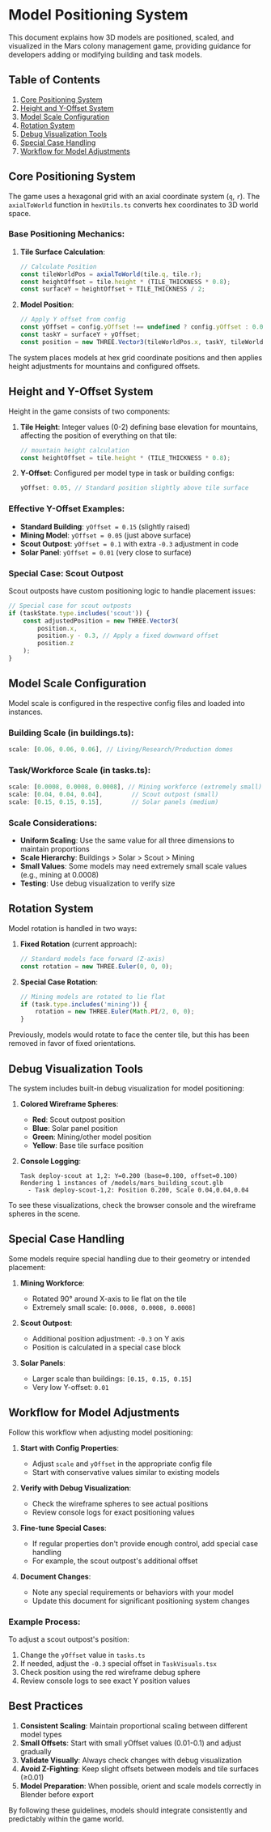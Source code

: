 # Model Positioning System

This document explains how 3D models are positioned, scaled, and visualized in the Mars colony management game, providing guidance for developers adding or modifying building and task models.

## Table of Contents
1. [Core Positioning System](#core-positioning-system)
2. [Height and Y-Offset System](#height-and-y-offset-system)
3. [Model Scale Configuration](#model-scale-configuration)
4. [Rotation System](#rotation-system)
5. [Debug Visualization Tools](#debug-visualization-tools)
6. [Special Case Handling](#special-case-handling)
7. [Workflow for Model Adjustments](#workflow-for-model-adjustments)

## Core Positioning System

The game uses a hexagonal grid with an axial coordinate system (`q`, `r`). The `axialToWorld` function in `hexUtils.ts` converts hex coordinates to 3D world space.

### Base Positioning Mechanics:

1. **Tile Surface Calculation**:
   ```typescript
   // Calculate Position
   const tileWorldPos = axialToWorld(tile.q, tile.r);
   const heightOffset = tile.height * (TILE_THICKNESS * 0.8);
   const surfaceY = heightOffset + TILE_THICKNESS / 2;
   ```

2. **Model Position**:
   ```typescript
   // Apply Y offset from config
   const yOffset = config.yOffset !== undefined ? config.yOffset : 0.05;
   const taskY = surfaceY + yOffset;
   const position = new THREE.Vector3(tileWorldPos.x, taskY, tileWorldPos.z);
   ```

The system places models at hex grid coordinate positions and then applies height adjustments for mountains and configured offsets.

## Height and Y-Offset System

Height in the game consists of two components:

1. **Tile Height**: Integer values (0-2) defining base elevation for mountains, affecting the position of everything on that tile:
   ```typescript
   // mountain height calculation
   const heightOffset = tile.height * (TILE_THICKNESS * 0.8);
   ```

2. **Y-Offset**: Configured per model type in task or building configs:
   ```typescript
   yOffset: 0.05, // Standard position slightly above tile surface
   ```

### Effective Y-Offset Examples:
- **Standard Building**: `yOffset = 0.15` (slightly raised)
- **Mining Model**: `yOffset = 0.05` (just above surface)
- **Scout Outpost**: `yOffset = 0.1` with extra `-0.3` adjustment in code
- **Solar Panel**: `yOffset = 0.01` (very close to surface)

### Special Case: Scout Outpost

Scout outposts have custom positioning logic to handle placement issues:
```typescript
// Special case for scout outposts
if (taskState.type.includes('scout')) {
    const adjustedPosition = new THREE.Vector3(
        position.x,
        position.y - 0.3, // Apply a fixed downward offset
        position.z
    );
}
```

## Model Scale Configuration

Model scale is configured in the respective config files and loaded into instances.

### Building Scale (in buildings.ts):
```typescript
scale: [0.06, 0.06, 0.06], // Living/Research/Production domes
```

### Task/Workforce Scale (in tasks.ts):
```typescript
scale: [0.0008, 0.0008, 0.0008], // Mining workforce (extremely small)
scale: [0.04, 0.04, 0.04],        // Scout outpost (small)
scale: [0.15, 0.15, 0.15],        // Solar panels (medium)
```

### Scale Considerations:
- **Uniform Scaling**: Use the same value for all three dimensions to maintain proportions
- **Scale Hierarchy**: Buildings > Solar > Scout > Mining
- **Small Values**: Some models may need extremely small scale values (e.g., mining at 0.0008)
- **Testing**: Use debug visualization to verify size

## Rotation System

Model rotation is handled in two ways:

1. **Fixed Rotation** (current approach):
   ```typescript
   // Standard models face forward (Z-axis)
   const rotation = new THREE.Euler(0, 0, 0);
   ```

2. **Special Case Rotation**:
   ```typescript
   // Mining models are rotated to lie flat
   if (task.type.includes('mining')) {
       rotation = new THREE.Euler(Math.PI/2, 0, 0);
   }
   ```

Previously, models would rotate to face the center tile, but this has been removed in favor of fixed orientations.

## Debug Visualization Tools

The system includes built-in debug visualization for model positioning:

1. **Colored Wireframe Spheres**:
   - **Red**: Scout outpost position
   - **Blue**: Solar panel position
   - **Green**: Mining/other model position
   - **Yellow**: Base tile surface position

2. **Console Logging**:
   ```
   Task deploy-scout at 1,2: Y=0.200 (base=0.100, offset=0.100)
   Rendering 1 instances of /models/mars_building_scout.glb
     - Task deploy-scout-1,2: Position 0.200, Scale 0.04,0.04,0.04
   ```

To see these visualizations, check the browser console and the wireframe spheres in the scene.

## Special Case Handling

Some models require special handling due to their geometry or intended placement:

1. **Mining Workforce**:
   - Rotated 90° around X-axis to lie flat on the tile
   - Extremely small scale: `[0.0008, 0.0008, 0.0008]`

2. **Scout Outpost**:
   - Additional position adjustment: `-0.3` on Y axis
   - Position is calculated in a special case block

3. **Solar Panels**:
   - Larger scale than buildings: `[0.15, 0.15, 0.15]`
   - Very low Y-offset: `0.01`

## Workflow for Model Adjustments

Follow this workflow when adjusting model positioning:

1. **Start with Config Properties**:
   - Adjust `scale` and `yOffset` in the appropriate config file
   - Start with conservative values similar to existing models

2. **Verify with Debug Visualization**:
   - Check the wireframe spheres to see actual positions
   - Review console logs for exact positioning values

3. **Fine-tune Special Cases**:
   - If regular properties don't provide enough control, add special case handling
   - For example, the scout outpost's additional offset

4. **Document Changes**:
   - Note any special requirements or behaviors with your model
   - Update this document for significant positioning system changes

### Example Process:

To adjust a scout outpost's position:
1. Change the `yOffset` value in `tasks.ts`
2. If needed, adjust the `-0.3` special offset in `TaskVisuals.tsx`
3. Check position using the red wireframe debug sphere
4. Review console logs to see exact Y position values

## Best Practices

1. **Consistent Scaling**: Maintain proportional scaling between different model types
2. **Small Offsets**: Start with small yOffset values (0.01-0.1) and adjust gradually
3. **Validate Visually**: Always check changes with debug visualization
4. **Avoid Z-Fighting**: Keep slight offsets between models and tile surfaces (≥0.01)
5. **Model Preparation**: When possible, orient and scale models correctly in Blender before export

By following these guidelines, models should integrate consistently and predictably within the game world. 